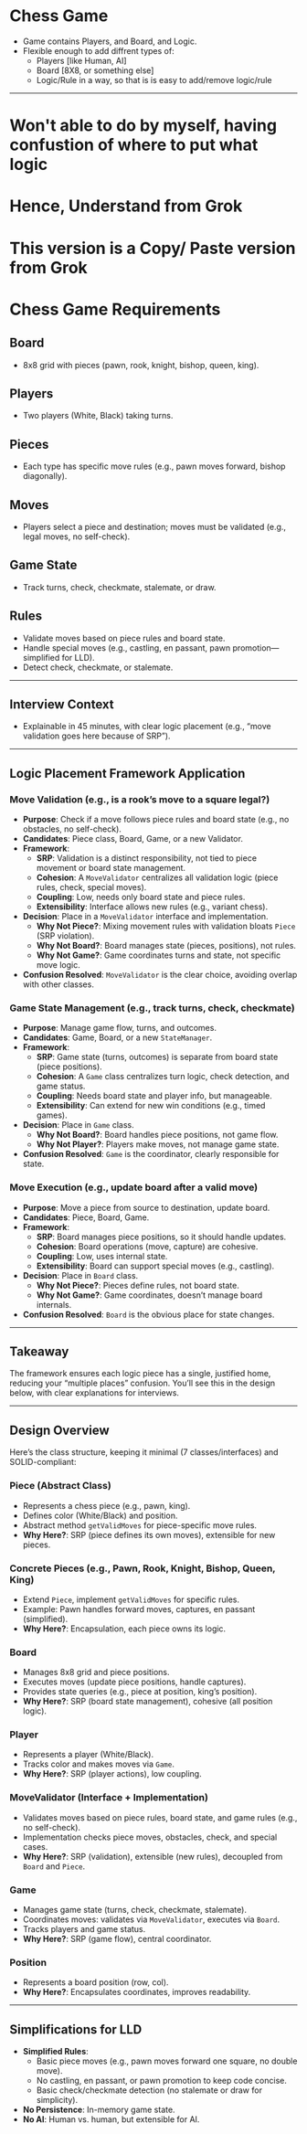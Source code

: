 # Chess Game

- Game contains Players, and Board, and Logic. 
- Flexible enough to add diffrent types of:
    - Players [like Human, AI]
    - Board [8X8, or something else]
    - Logic/Rule in a way, so that is is easy to add/remove logic/rule

------------------------------------------------------------------------

# Won't able to do by myself, having confustion of where to put what logic
# Hence, Understand from Grok
# This version is a Copy/ Paste version from Grok

# Chess Game Requirements

## Board
- 8x8 grid with pieces (pawn, rook, knight, bishop, queen, king).

## Players
- Two players (White, Black) taking turns.

## Pieces
- Each type has specific move rules (e.g., pawn moves forward, bishop diagonally).

## Moves
- Players select a piece and destination; moves must be validated (e.g., legal moves, no self-check).

## Game State
- Track turns, check, checkmate, stalemate, or draw.

## Rules
- Validate moves based on piece rules and board state.
- Handle special moves (e.g., castling, en passant, pawn promotion—simplified for LLD).
- Detect check, checkmate, or stalemate.

---

## Interview Context
- Explainable in 45 minutes, with clear logic placement (e.g., “move validation goes here because of SRP”).

---

## Logic Placement Framework Application

### Move Validation (e.g., is a rook’s move to a square legal?)
- **Purpose**: Check if a move follows piece rules and board state (e.g., no obstacles, no self-check).
- **Candidates**: Piece class, Board, Game, or a new Validator.
- **Framework**:
    - **SRP**: Validation is a distinct responsibility, not tied to piece movement or board state management.
    - **Cohesion**: A `MoveValidator` centralizes all validation logic (piece rules, check, special moves).
    - **Coupling**: Low, needs only board state and piece rules.
    - **Extensibility**: Interface allows new rules (e.g., variant chess).
- **Decision**: Place in a `MoveValidator` interface and implementation.
    - **Why Not Piece?**: Mixing movement rules with validation bloats `Piece` (SRP violation).
    - **Why Not Board?**: Board manages state (pieces, positions), not rules.
    - **Why Not Game?**: Game coordinates turns and state, not specific move logic.
- **Confusion Resolved**: `MoveValidator` is the clear choice, avoiding overlap with other classes.

### Game State Management (e.g., track turns, check, checkmate)
- **Purpose**: Manage game flow, turns, and outcomes.
- **Candidates**: Game, Board, or a new `StateManager`.
- **Framework**:
    - **SRP**: Game state (turns, outcomes) is separate from board state (piece positions).
    - **Cohesion**: A `Game` class centralizes turn logic, check detection, and game status.
    - **Coupling**: Needs board state and player info, but manageable.
    - **Extensibility**: Can extend for new win conditions (e.g., timed games).
- **Decision**: Place in `Game` class.
    - **Why Not Board?**: Board handles piece positions, not game flow.
    - **Why Not Player?**: Players make moves, not manage game state.
- **Confusion Resolved**: `Game` is the coordinator, clearly responsible for state.

### Move Execution (e.g., update board after a valid move)
- **Purpose**: Move a piece from source to destination, update board.
- **Candidates**: Piece, Board, Game.
- **Framework**:
    - **SRP**: Board manages piece positions, so it should handle updates.
    - **Cohesion**: Board operations (move, capture) are cohesive.
    - **Coupling**: Low, uses internal state.
    - **Extensibility**: Board can support special moves (e.g., castling).
- **Decision**: Place in `Board` class.
    - **Why Not Piece?**: Pieces define rules, not board state.
    - **Why Not Game?**: Game coordinates, doesn’t manage board internals.
- **Confusion Resolved**: `Board` is the obvious place for state changes.

---

## Takeaway
The framework ensures each logic piece has a single, justified home, reducing your “multiple places” confusion. You’ll see this in the design below, with clear explanations for interviews.

---

## Design Overview
Here’s the class structure, keeping it minimal (7 classes/interfaces) and SOLID-compliant:

### Piece (Abstract Class)
- Represents a chess piece (e.g., pawn, king).
- Defines color (White/Black) and position.
- Abstract method `getValidMoves` for piece-specific move rules.
- **Why Here?**: SRP (piece defines its own moves), extensible for new pieces.

### Concrete Pieces (e.g., Pawn, Rook, Knight, Bishop, Queen, King)
- Extend `Piece`, implement `getValidMoves` for specific rules.
- Example: Pawn handles forward moves, captures, en passant (simplified).
- **Why Here?**: Encapsulation, each piece owns its logic.

### Board
- Manages 8x8 grid and piece positions.
- Executes moves (update piece positions, handle captures).
- Provides state queries (e.g., piece at position, king’s position).
- **Why Here?**: SRP (board state management), cohesive (all position logic).

### Player
- Represents a player (White/Black).
- Tracks color and makes moves via `Game`.
- **Why Here?**: SRP (player actions), low coupling.

### MoveValidator (Interface + Implementation)
- Validates moves based on piece rules, board state, and game rules (e.g., no self-check).
- Implementation checks piece moves, obstacles, check, and special cases.
- **Why Here?**: SRP (validation), extensible (new rules), decoupled from `Board` and `Piece`.

### Game
- Manages game state (turns, check, checkmate, stalemate).
- Coordinates moves: validates via `MoveValidator`, executes via `Board`.
- Tracks players and game status.
- **Why Here?**: SRP (game flow), central coordinator.

### Position
- Represents a board position (row, col).
- **Why Here?**: Encapsulates coordinates, improves readability.

---

## Simplifications for LLD
- **Simplified Rules**:
    - Basic piece moves (e.g., pawn moves forward one square, no double move).
    - No castling, en passant, or pawn promotion to keep code concise.
    - Basic check/checkmate detection (no stalemate or draw for simplicity).
- **No Persistence**: In-memory game state.
- **No AI**: Human vs. human, but extensible for AI.
